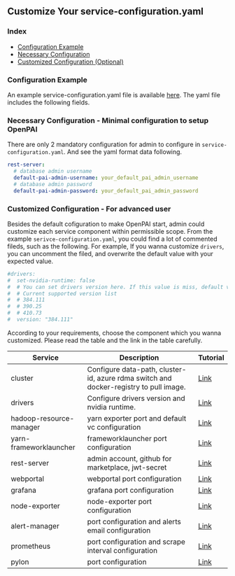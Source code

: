 <!--
  Copyright (c) Microsoft Corporation
  All rights reserved.

  MIT License

  Permission is hereby granted, free of charge, to any person obtaining a copy of this software and associated
  documentation files (the "Software"), to deal in the Software without restriction, including without limitation
  the rights to use, copy, modify, merge, publish, distribute, sublicense, and/or sell copies of the Software, and
  to permit persons to whom the Software is furnished to do so, subject to the following conditions:
  The above copyright notice and this permission notice shall be included in all copies or substantial portions of the Software.

  THE SOFTWARE IS PROVIDED *AS IS*, WITHOUT WARRANTY OF ANY KIND, EXPRESS OR IMPLIED, INCLUDING
  BUT NOT LIMITED TO THE WARRANTIES OF MERCHANTABILITY, FITNESS FOR A PARTICULAR PURPOSE AND
  NONINFRINGEMENT. IN NO EVENT SHALL THE AUTHORS OR COPYRIGHT HOLDERS BE LIABLE FOR ANY CLAIM,
  DAMAGES OR OTHER LIABILITY, WHETHER IN AN ACTION OF CONTRACT, TORT OR OTHERWISE, ARISING FROM,
  OUT OF OR IN CONNECTION WITH THE SOFTWARE OR THE USE OR OTHER DEALINGS IN THE SOFTWARE.
-->

## Customize Your service-configuration.yaml

### Index

- [Configuration Example](#example)
- [Necessary Configuration](#necessary)
- [Customized Configuration (Optional)](#optional)

### Configuration Example <a name="example"></a>

An example service-configuration.yaml file is available [here](../../../examples/cluster-configuration/services-configuration.yaml). The yaml file includes the following fields.

### Necessary Configuration - Minimal configuration to setup OpenPAI <a name="necessary"></a>

There are only 2 mandatory configuration for admin to configure in ```service-configuration.yaml```. And see the yaml format data following.

```YAML
rest-server:
  # database admin username
  default-pai-admin-username: your_default_pai_admin_username
  # database admin password
  default-pai-admin-password: your_default_pai_admin_password
```

### Customized Configuration - For advanced user <a name="optional"></a>

Besides the default cofiguration to make OpenPAI start, admin could customize each service component within permissible scope. From the example ```serivce-configuration.yaml```, you could find a lot of commented fileds, such as the following. For example, If you wanna customize ```drivers```, you can uncomment the filed, and overwrite the default value with your expected value.

```YAML
#drivers:
#  set-nvidia-runtime: false
#  # You can set drivers version here. If this value is miss, default value will be 384.111
#  # Current supported version list
#  # 384.111
#  # 390.25
#  # 410.73
#  version: "384.111"
```

According to your requirements, choose the component which you wanna customized. Please read the table and the link in the table carefully.

| Service                                                      | Description                                                                           | Tutorial                                                                                |
| ------------------------------------------------------------ | ------------------------------------------------------------------------------------- | --------------------------------------------------------------------------------------- |
| cluster <a name="ref_cluster_config"></a>                    | Configure data-path, cluster-id, azure rdma switch and docker-registry to pull image. | [Link](../../../src/cluster/config/cluster.md)                                          |
| drivers <a name="ref_drivers"></a>                           | Configure drivers version and nvidia runtime.                                         | [Link](../../../src/drivers/config/drivers.md)                                          |
| hadoop-resource-manager <a name="configure_vc_capacity"></a> | yarn exporter port and default vc configuration                                       | [Link](../../../src/hadoop-resource-manager/config/hadoop-resource-manager.md)          |
| yarn-frameworklauncher                                       | frameworklauncher port configuration                                                  | [Link](../../../../src/yarn-frameworklauncher/config/yarn-frameworkerlauncher_zh_CN.md) |
| rest-server <a name="ref_rest_server"></a>                   | admin account, github for marketplace, jwt-secret                                     | [Link](../../../src/rest-server/config/rest-server.md)                                  |
| webportal                                                    | webportal port configuration                                                          | [Link](../../../src/webportal/config/webportal.md)                                      |
| grafana                                                      | grafana port configuration                                                            | [Link](../../../src/grafana/config/grafana.md)                                          |
| node-exporter                                                | node-exporter port configuration                                                      | [Link](../../../src/node-exporter/config/node-exporter.md)                              |
| alert-manager                                                | port configuration and alerts email configuration                                     | [Link](../../../src/alert-manager/config/alert-manager.md)                              |
| prometheus                                                   | port configuration and scrape interval configuration                                  | [Link](../../../../src/prometheus/config/prometheus_zh_CN.md)                           |
| pylon                                                        | port configuration                                                                    | [Link](../../../../src/pylon/config/pylon_zh_CN.md)                                     |